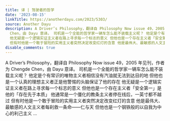 ```yaml
---
title: 译 | 驾驶者的哲学
date: '2023-08-15'
linkTitle: https://anotherdayu.com/2023/5303/
source: Another Dayu
description: A Driver’s Philosophy，翻译自 Philosophy Now issue 49，2005 年见刊，作者为 Chengde
  Chen，由 Dayu 意译。 司机是一个全能的哲学家一辆车怎么能不装载主义呢？ 他定是个有常识的唯物主义者相信没有汽油就无法到达目的地 但他也是一个认真的理想主义者正是他警惕的头脑保证了他的存在
  他无疑是一个逻辑实证主义者在路上寻求每一个标志的意义 但他也是一个存在主义者「安全第一」是他的「存在先于本质」 他通常是一个僵化的教条主义者停在线后，一英寸都不越过
  但有时他是一个敢于冒险的实用主义者突然决定改变红灯的含意 他是最伟大、最敏感的人文主义者每刹救一条命——仁与天 但他也是一个钢铁般的以自我为中心的利己主义 ...
disable_comments: true
---
```

A Driver’s Philosophy，翻译自 Philosophy Now issue 49，2005 年见刊，作者为 Chengde Chen，由 Dayu 意译。 司机是一个全能的哲学家一辆车怎么能不装载主义呢？ 他定是个有常识的唯物主义者相信没有汽油就无法到达目的地 但他也是一个认真的理想主义者正是他警惕的头脑保证了他的存在 他无疑是一个逻辑实证主义者在路上寻求每一个标志的意义 但他也是一个存在主义者「安全第一」是他的「存在先于本质」 他通常是一个僵化的教条主义者停在线后，一英寸都不越过 但有时他是一个敢于冒险的实用主义者突然决定改变红灯的含意 他是最伟大、最敏感的人文主义者每刹救一条命——仁与天 但他也是一个钢铁般的以自我为中心的利己主义 ...